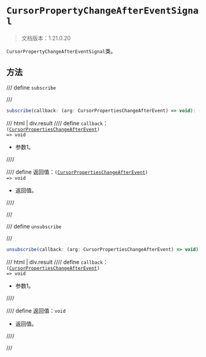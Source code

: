 # `CursorPropertyChangeAfterEventSignal`

> 文档版本：1.21.0.20

`CursorPropertyChangeAfterEventSignal`类。

## 方法

/// define
`subscribe`


///

```js
subscribe(callback: (arg: CursorPropertiesChangeAfterEvent) => void): (arg: CursorPropertiesChangeAfterEvent) => void
```

/// html | div.result
//// define
`callback`：<code>(<a href="../cursorpropertieschangeafterevent/">CursorPropertiesChangeAfterEvent</a>) =&gt; void</code>

- 参数1。


////

//// define
返回值：<code>(<a href="../cursorpropertieschangeafterevent/">CursorPropertiesChangeAfterEvent</a>) =&gt; void</code>

- 返回值。


////

///


/// define
`unsubscribe`


///

```js
unsubscribe(callback: (arg: CursorPropertiesChangeAfterEvent) => void): void
```

/// html | div.result
//// define
`callback`：<code>(<a href="../cursorpropertieschangeafterevent/">CursorPropertiesChangeAfterEvent</a>) =&gt; void</code>

- 参数1。


////

//// define
返回值：`void`

- 返回值。


////

///

